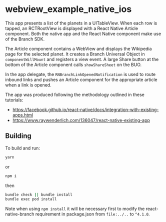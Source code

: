 # webview_example_native_ios

This app presents a list of the planets in a UITableView. When each
row is tapped, an RCTRootView is displayed with a React Native Article component.
Both the native app and the React Native component make use of the Branch SDK.

The Article component contains a WebView and displays the Wikipedia page for the
selected planet. It creates a Branch Universal Object in
`componentWillMount` and registers a view event. A large Share button at the
bottom of the Article component calls `showShareSheet` on the BUO.

In the app delegate, the `RNBranchLinkOpenedNotification` is used to route
inbound links and pushes an Article component for the appropriate article when
a link is opened.

The app was produced following the methodology outlined in these tutorials:

- https://facebook.github.io/react-native/docs/integration-with-existing-apps.html
- https://www.raywenderlich.com/136047/react-native-existing-app

## Building

To build and run:

```bash
yarn
```

or

```bash
npm i
```

then

```bash
bundle check || bundle install
bundle exec pod install
```

Note when using `npm install` it will be necessary first to modify the
react-native-branch requirement in package.json from `file:../..` to
`^4.1.0`.
